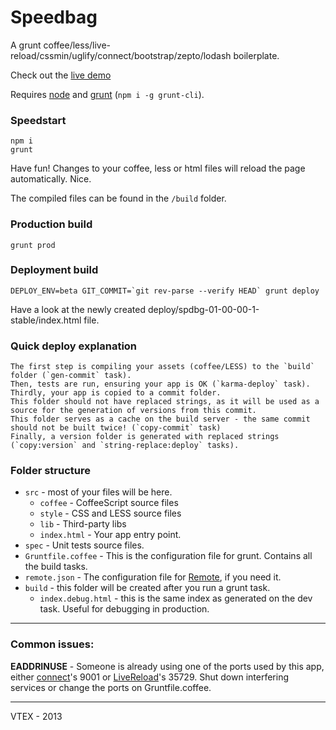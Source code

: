 # Speedbag

A grunt coffee/less/live-reload/cssmin/uglify/connect/bootstrap/zepto/lodash boilerplate.

Check out the [live demo](http://vtex.github.io/speedbag)

Requires [node](http://nodejs.org/) and [grunt](http://gruntjs.com/) (`npm i -g grunt-cli`).

### Speedstart

    npm i
    grunt

Have fun! Changes to your coffee, less or html files will reload the page automatically. Nice.

The compiled files can be found in the `/build` folder.

### Production build

    grunt prod

### Deployment build

    DEPLOY_ENV=beta GIT_COMMIT=`git rev-parse --verify HEAD` grunt deploy

Have a look at the newly created deploy/spdbg-01-00-00-1-stable/index.html file.


### Quick deploy explanation

    The first step is compiling your assets (coffee/LESS) to the `build` folder (`gen-commit` task).
    Then, tests are run, ensuring your app is OK (`karma-deploy` task).
    Thirdly, your app is copied to a commit folder.
    This folder should not have replaced strings, as it will be used as a source for the generation of versions from this commit.
    This folder serves as a cache on the build server - the same commit should not be built twice! (`copy-commit` task)
    Finally, a version folder is generated with replaced strings (`copy:version` and `string-replace:deploy` tasks).

### Folder structure

- `src` - most of your files will be here.
	- `coffee` - CoffeeScript source files
	- `style` - CSS and LESS source files
	- `lib` - Third-party libs
	- `index.html` - Your app entry point.
- `spec` - Unit tests source files.
- `Gruntfile.coffee` - This is the configuration file for grunt. Contains all the build tasks.
- `remote.json` - The configuration file for [Remote](https://github.com/gadr90/remote), if you need it.
- `build` - this folder will be created after you run a grunt task.
	- `index.debug.html` - this is the same index as generated on the dev task. Useful for debugging in production.

------

### Common issues:

**EADDRINUSE** - Someone is already using one of the ports used by this app, either [connect](https://github.com/gruntjs/grunt-contrib-connect)'s 9001 or [LiveReload](https://github.com/gruntjs/grunt-contrib-livereload)'s 35729.
Shut down interfering services or change the ports on Gruntfile.coffee.

------

VTEX - 2013

